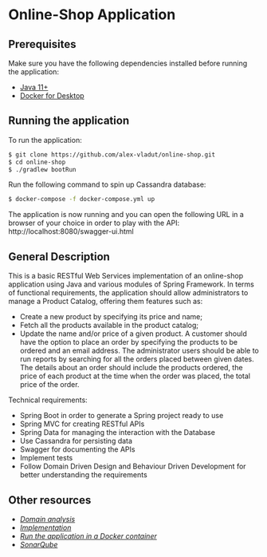 # Online-Shop Application

## Prerequisites

Make sure you have the following dependencies installed before running the application:
- [Java 11+](https://www.oracle.com/java/technologies/javase-jdk11-downloads.html)
- [Docker for Desktop](https://docs.docker.com/docker-for-mac/)

## Running the application

To run the application:
```bash
$ git clone https://github.com/alex-vladut/online-shop.git
$ cd online-shop
$ ./gradlew bootRun
```
Run the following command to spin up Cassandra database:
```bash
$ docker-compose -f docker-compose.yml up 
```
The application is now running and you can open the following URL in a browser of your choice in order to play with the API: http://localhost:8080/swagger-ui.html

## General Description

This is a basic RESTful Web Services implementation of an online-shop application using Java and various modules of Spring Framework. In terms of functional requirements, the application should allow administrators to manage a Product Catalog, offering them features such as:
- Create a new product by specifying its price and name;
- Fetch all the products available in the product catalog;
- Update the name and/or price of a given product.
A customer should have the option to place an order by specifying the products to be ordered and an email address. The administrator users should be able to run reports by searching for all the orders placed between given dates. The details about an order should include the products ordered, the price of each product at the time when the order was placed, the total price of the order.

Technical requirements:
- Spring Boot in order to generate a Spring project ready to use
- Spring MVC for creating RESTful APIs
- Spring Data for managing the interaction with the Database
- Use Cassandra for persisting data
- Swagger for documenting the APIs
- Implement tests
- Follow Domain Driven Design and Behaviour Driven Development for better understanding the requirements

## Other resources

- [*Domain analysis*](/static/pages/data-model.md)
- [*Implementation*](/static/pages/implementation.md)
- [*Run the application in a Docker container*](/static/pages/docker-kubernetes.md)
- [*SonarQube*](/static/pages/sonar-qube.md)
